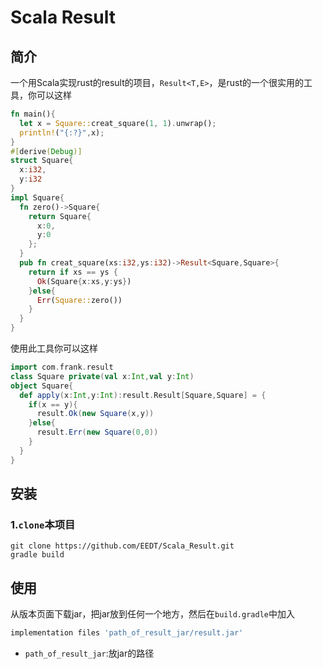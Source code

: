 # Scala Result

## 简介

一个用Scala实现rust的result的项目，`Result<T,E>`，是rust的一个很实用的工具，你可以这样

```Rust
fn main(){
  let x = Square::creat_square(1, 1).unwrap();
  println!("{:?}",x);
}
#[derive(Debug)]
struct Square{
  x:i32,
  y:i32
}
impl Square{
  fn zero()->Square{
    return Square{
      x:0,
      y:0
    };
  }
  pub fn creat_square(xs:i32,ys:i32)->Result<Square,Square>{
    return if xs == ys {
      Ok(Square{x:xs,y:ys})
    }else{
      Err(Square::zero())
    }
  }
}
```

使用此工具你可以这样

```scala
import com.frank.result
class Square private(val x:Int,val y:Int)
object Square{
  def apply(x:Int,y:Int):result.Result[Square,Square] = {
    if(x == y){
      result.Ok(new Square(x,y))
    }else{
      result.Err(new Square(0,0))
    }
  }
}
```

## 安装

### 1.`clone`本项目

```shell script
git clone https://github.com/EEDT/Scala_Result.git
gradle build
```

## 使用

从版本页面下载jar，把jar放到任何一个地方，然后在`build.gradle`中加入

```groovy
implementation files 'path_of_result_jar/result.jar'
```

- `path_of_result_jar`:放jar的路径

